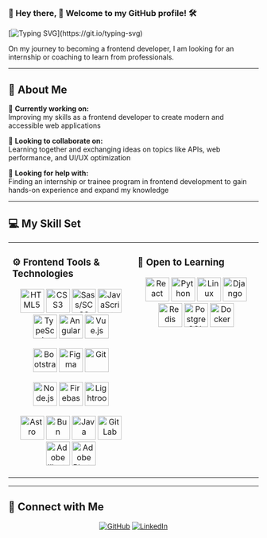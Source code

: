 ### 👋  Hey there, 🚀 Welcome to my GitHub profile! 🛠️

[![Typing SVG](https://readme-typing-svg.herokuapp.com?font=Dancing+Script&size=40&center=true&vCenter=true&width=1000&height=100&color=9b7862&lines=HELLO+I+AM+VALERIYA+STANGE.;I+AM+A+FRONTEND+DEVELOPER.;WELCOME+TO+MY+PROFILE.)](https://git.io/typing-svg)


On my journey to becoming a frontend developer, I am looking for an internship or coaching to learn from professionals.

---

## 💫 About Me
🔭 **Currently working on:**  
Improving my skills as a frontend developer to create modern and accessible web applications

👯 **Looking to collaborate on:**  
Learning together and exchanging ideas on topics like APIs, web performance, and UI/UX optimization

🤝 **Looking for help with:**  
Finding an internship or trainee program in frontend development to gain hands-on experience and expand my knowledge

---

## 💻 My Skill Set

<table align="center"><tr><td valign="top" width="50%">

### ⚙️ Frontend Tools & Technologies  
<div align="center">  
<!-- Häufig genutzt --> <a href="https://developer.mozilla.org/en-US/docs/Web/HTML" target="_blank"><img src="https://profilinator.rishav.dev/skills-assets/html5-original-wordmark.svg" alt="HTML5" height="48" /></a> <a href="https://www.w3schools.com/css/" target="_blank"><img src="https://profilinator.rishav.dev/skills-assets/css3-original-wordmark.svg" alt="CSS3" height="48" /></a> <a href="https://sass-lang.com/" target="_blank"><img src="https://profilinator.rishav.dev/skills-assets/sass-original.svg" alt="Sass/SCSS" height="48" /></a> <a href="https://www.javascript.com/" target="_blank"><img src="https://profilinator.rishav.dev/skills-assets/javascript-original.svg" alt="JavaScript" height="48" /></a> <a href="https://www.typescriptlang.org/" target="_blank"><img src="https://profilinator.rishav.dev/skills-assets/typescript-original.svg" alt="TypeScript" height="48" /></a> <a href="https://angular.io/" target="_blank"><img src="https://profilinator.rishav.dev/skills-assets/angularjs-original.svg" alt="Angular" height="48" /></a> <a href="https://vuejs.org/" target="_blank"><img src="https://profilinator.rishav.dev/skills-assets/vuejs-original-wordmark.svg" alt="Vue.js" height="48" /></a> <!-- Mittlere Relevanz -->

<a href="https://getbootstrap.com/" target="_blank"><img src="https://profilinator.rishav.dev/skills-assets/bootstrap-plain.svg" alt="Bootstrap" height="48" /></a>
<a href="https://www.figma.com/" target="_blank"><img src="https://profilinator.rishav.dev/skills-assets/figma-icon.svg" alt="Figma" height="48" /></a>
<a href="https://github.com/" target="_blank"><img src="https://profilinator.rishav.dev/skills-assets/git-scm-icon.svg" alt="Git" height="48" /></a>

<!-- Tooling / Weitere -->

<a href="https://nodejs.org/" target="_blank"><img src="https://profilinator.rishav.dev/skills-assets/nodejs-original-wordmark.svg" alt="Node.js" height="48" /></a>
<a href="https://firebase.google.com/" target="_blank"><img src="https://profilinator.rishav.dev/skills-assets/firebase.png" alt="Firebase" height="48" /></a>
<a href="https://www.adobe.com/products/photoshop-lightroom.html" target="_blank"><img src="https://profilinator.rishav.dev/skills-assets/lightroom.png" alt="Lightroom" height="48" /></a>

<!-- Neue / bunte Skillicons -->

<a href="https://astro.build/" target="_blank"><img src="https://skillicons.dev/icons?i=astro" alt="Astro" height="48" /></a>
<a href="https://bun.sh/" target="_blank"><img src="https://skillicons.dev/icons?i=bun" alt="Bun" height="48" /></a>
<a href="https://www.java.com/" target="_blank"><img src="https://skillicons.dev/icons?i=java" alt="Java" height="48" /></a>
<a href="https://about.gitlab.com/" target="_blank"><img src="https://skillicons.dev/icons?i=gitlab" alt="GitLab" height="48" /></a>
<a href="https://www.adobe.com/products/illustrator.html" target="_blank"><img src="https://skillicons.dev/icons?i=ai" alt="Adobe Illustrator" height="48" /></a>
<a href="https://www.adobe.com/products/photoshop.html" target="_blank"><img src="https://skillicons.dev/icons?i=ps" alt="Adobe Photoshop" height="48" /></a>

</td><td valign="top" width="50%">

### 🌱 Open to Learning  
<div align="center">  
<a href="https://reactjs.org/" target="_blank"><img src="https://profilinator.rishav.dev/skills-assets/react-original-wordmark.svg" alt="React" height="48" /></a> <a href="https://www.python.org/" target="_blank"><img src="https://profilinator.rishav.dev/skills-assets/python-original.svg" alt="Python" height="48" /></a> <a href="https://www.linux.org/" target="_blank"><img src="https://profilinator.rishav.dev/skills-assets/linux-original.svg" alt="Linux" height="48" /></a> <a href="https://www.djangoproject.com/" target="_blank"><img src="https://profilinator.rishav.dev/skills-assets/django-original.svg" alt="Django" height="48" /></a> <a href="https://redis.io/" target="_blank"><img src="https://profilinator.rishav.dev/skills-assets/redis-original-wordmark.svg" alt="Redis" height="48" /></a> <a href="https://www.postgresql.org/" target="_blank"><img src="https://profilinator.rishav.dev/skills-assets/postgresql-original-wordmark.svg" alt="PostgreSQL" height="48" /></a> <a href="https://www.docker.com/" target="_blank"><img src="https://profilinator.rishav.dev/skills-assets/docker-original-wordmark.svg" alt="Docker" height="48" /></a>

</div>

</td></tr></table>

---

## 🤝 Connect with Me  
<div align="center">
<a href="https://github.com/StangeArel" target="_blank"><img src="https://img.shields.io/badge/github-%2324292e.svg?&style=for-the-badge&logo=github&logoColor=white" alt="GitHub" /></a>
<a href="https://www.linkedin.com/in/valeriya-stange-a38a69170/" target="_blank"><img src="https://img.shields.io/badge/linkedin-%231E77B5.svg?&style=for-the-badge&logo=linkedin&logoColor=white" alt="LinkedIn" /></a>  
</div>  

